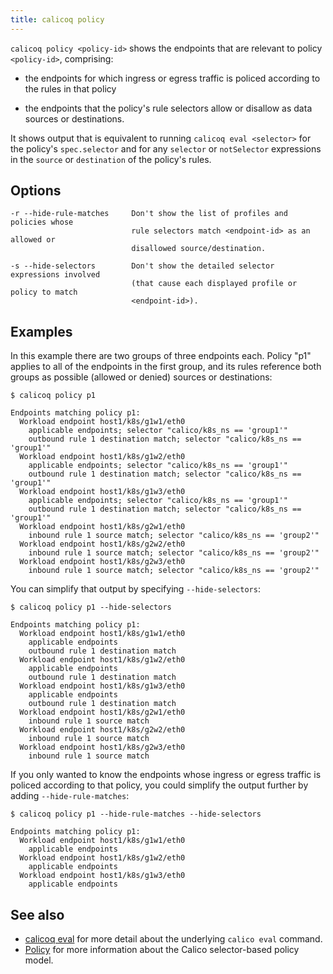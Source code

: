 ```yaml
---
title: calicoq policy
---
```


`calicoq policy <policy-id>` shows the endpoints that are relevant to policy
`<policy-id>`, comprising:

- the endpoints for which ingress or egress traffic is policed according to the
  rules in that policy

- the endpoints that the policy's rule selectors allow or disallow as data
  sources or destinations.

It shows output that is equivalent to running `calicoq eval <selector>` for the
policy's `spec.selector` and for any `selector` or `notSelector` expressions in
the `source` or `destination` of the policy's rules.

## Options

```
-r --hide-rule-matches     Don't show the list of profiles and policies whose
                           rule selectors match <endpoint-id> as an allowed or
                           disallowed source/destination.

-s --hide-selectors        Don't show the detailed selector expressions involved
                           (that cause each displayed profile or policy to match
                           <endpoint-id>).
```

## Examples

In this example there are two groups of three endpoints each.  Policy "p1"
applies to all of the endpoints in the first group, and its rules reference
both groups as possible (allowed or denied) sources or destinations:
```
$ calicoq policy p1

Endpoints matching policy p1:
  Workload endpoint host1/k8s/g1w1/eth0
    applicable endpoints; selector "calico/k8s_ns == 'group1'"
    outbound rule 1 destination match; selector "calico/k8s_ns == 'group1'"
  Workload endpoint host1/k8s/g1w2/eth0
    applicable endpoints; selector "calico/k8s_ns == 'group1'"
    outbound rule 1 destination match; selector "calico/k8s_ns == 'group1'"
  Workload endpoint host1/k8s/g1w3/eth0
    applicable endpoints; selector "calico/k8s_ns == 'group1'"
    outbound rule 1 destination match; selector "calico/k8s_ns == 'group1'"
  Workload endpoint host1/k8s/g2w1/eth0
    inbound rule 1 source match; selector "calico/k8s_ns == 'group2'"
  Workload endpoint host1/k8s/g2w2/eth0
    inbound rule 1 source match; selector "calico/k8s_ns == 'group2'"
  Workload endpoint host1/k8s/g2w3/eth0
    inbound rule 1 source match; selector "calico/k8s_ns == 'group2'"
```

You can simplify that output by specifying `--hide-selectors`:
```
$ calicoq policy p1 --hide-selectors

Endpoints matching policy p1:
  Workload endpoint host1/k8s/g1w1/eth0
    applicable endpoints
    outbound rule 1 destination match
  Workload endpoint host1/k8s/g1w2/eth0
    applicable endpoints
    outbound rule 1 destination match
  Workload endpoint host1/k8s/g1w3/eth0
    applicable endpoints
    outbound rule 1 destination match
  Workload endpoint host1/k8s/g2w1/eth0
    inbound rule 1 source match
  Workload endpoint host1/k8s/g2w2/eth0
    inbound rule 1 source match
  Workload endpoint host1/k8s/g2w3/eth0
    inbound rule 1 source match
```

If you only wanted to know the endpoints whose ingress or egress traffic is
policed according to that policy, you could simplify the output further by
adding `--hide-rule-matches`:
```
$ calicoq policy p1 --hide-rule-matches --hide-selectors

Endpoints matching policy p1:
  Workload endpoint host1/k8s/g1w1/eth0
    applicable endpoints
  Workload endpoint host1/k8s/g1w2/eth0
    applicable endpoints
  Workload endpoint host1/k8s/g1w3/eth0
    applicable endpoints
```

## See also

-  [calicoq eval]({{site.baseurl}}/{{page.version}}/reference/calicoq/eval) for
   more detail about the underlying `calico eval` command.
-  [Policy]({{site.baseurl}}/{{page.version}}/reference/calicoctl/resources/policy) for
   more information about the Calico selector-based policy model.
